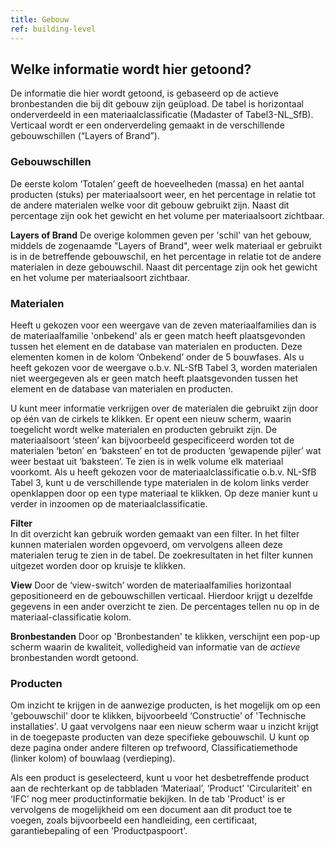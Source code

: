 ```yaml
---
title: Gebouw
ref: building-level
---
```


## Welke informatie wordt hier getoond?
De informatie die hier wordt getoond, is gebaseerd op de actieve bronbestanden die bij dit gebouw zijn geüpload. De tabel is horizontaal onderverdeeld in een materiaalclassificatie (Madaster of Tabel3-NL_SfB). Verticaal wordt er een onderverdeling gemaakt in de verschillende gebouwschillen (“Layers of Brand”).


### Gebouwschillen
De eerste kolom ‘Totalen’ geeft de hoeveelheden (massa) en het aantal producten (stuks) per materiaalsoort weer, en het percentage in relatie tot de andere materialen welke voor dit gebouw gebruikt zijn. Naast dit percentage zijn ook het gewicht en het volume per materiaalsoort zichtbaar. 

**Layers of Brand** De overige kolommen geven per 'schil' van het gebouw, middels de zogenaamde "Layers of Brand", weer welk materiaal er gebruikt is in de betreffende gebouwschil, en het percentage in relatie tot de andere materialen in deze gebouwschil. Naast dit percentage zijn ook het gewicht en het volume per materiaalsoort zichtbaar.


### Materialen
Heeft u gekozen voor een weergave van de zeven materiaalfamilies dan is de materiaalfamilie 'onbekend' als er geen match heeft plaatsgevonden tussen het element en de database van materialen en producten. Deze elementen komen in de kolom ‘Onbekend’ onder de 5 bouwfases. Als u heeft gekozen voor de weergave o.b.v. NL-SfB Tabel 3, worden materialen niet weergegeven als er geen match heeft plaatsgevonden tussen het element en de database van materialen en producten.

U kunt meer informatie verkrijgen over de materialen die gebruikt zijn door op één van de cirkels te klikken. Er opent een nieuw scherm, waarin toegelicht wordt welke materialen en producten gebruikt zijn. De materiaalsoort ‘steen’ kan bijvoorbeeld gespecificeerd worden tot de materialen ‘beton’ en ‘baksteen’ en tot de producten ‘gewapende pijler’ wat weer bestaat uit ‘baksteen’. Te zien is in welk volume elk materiaal voorkomt. Als u heeft gekozen voor de materiaalclassificatie o.b.v. NL-SfB Tabel 3, kunt u de verschillende type materialen in de kolom links verder openklappen door op een type materiaal te klikken. Op deze manier kunt u verder in inzoomen op de materiaalclassificatie.

**Filter**  
In dit overzicht kan gebruik worden gemaakt van een filter. In het filter kunnen materialen worden opgevoerd, om vervolgens alleen deze materialen terug te zien in de tabel. De zoekresultaten in het filter kunnen uitgezet worden door op kruisje te klikken. 

**View**
Door de ‘view-switch’ worden de materiaalfamilies horizontaal gepositioneerd en de gebouwschillen verticaal. Hierdoor krijgt u dezelfde gegevens in een ander overzicht te zien. De percentages tellen nu op in de materiaal-classificatie kolom.

**Bronbestanden**
Door op 'Bronbestanden' te klikken, verschijnt een pop-up scherm waarin de kwaliteit, volledigheid van informatie van de _actieve_ bronbestanden wordt getoond.


### Producten
Om inzicht te krijgen in de aanwezige producten, is het mogelijk om op een 'gebouwschil' door te klikken, bijvoorbeeld ‘Constructie’ of 'Technische installaties'. U gaat vervolgens naar een nieuw scherm waar u inzicht krijgt in de toegepaste producten van deze specifieke gebouwschil. U kunt op deze pagina onder andere filteren op trefwoord, Classificatiemethode (linker kolom) of bouwlaag (verdieping).

Als een product is geselecteerd, kunt u voor het desbetreffende product aan de rechterkant op de tabbladen ‘Materiaal’, ‘Product’ 'Circulariteit' en ‘IFC’ nog meer productinformatie bekijken. In de tab 'Product' is er vervolgens de mogelijkheid om een document aan dit product toe te voegen, zoals bijvoorbeeld een handleiding, een certificaat, garantiebepaling of een 'Productpaspoort'.

